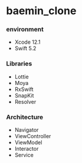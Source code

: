# baemin_clone

### environment
- Xcode 12.1
- Swift 5.2

### Libraries
- Lottie
- Moya
- RxSwift
- SnapKit
- Resolver

### Architecture
- Navigator
- ViewController
- ViewModel
- Interactor
- Service

